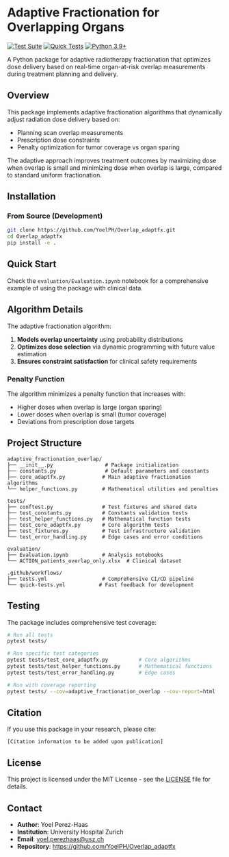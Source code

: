 # Adaptive Fractionation for Overlapping Organs

[![Test Suite](https://github.com/YoelPH/Overlap_adaptfx/actions/workflows/tests.yml/badge.svg)](https://github.com/YoelPH/Overlap_adaptfx/actions/workflows/tests.yml)
[![Quick Tests](https://github.com/YoelPH/Overlap_adaptfx/actions/workflows/quick-tests.yml/badge.svg)](https://github.com/YoelPH/Overlap_adaptfx/actions/workflows/quick-tests.yml)
[![Python 3.9+](https://img.shields.io/badge/python-3.9+-blue.svg)](https://www.python.org/downloads/)

A Python package for adaptive radiotherapy fractionation that optimizes dose delivery based on real-time organ-at-risk overlap measurements during treatment planning and delivery.

## Overview

This package implements adaptive fractionation algorithms that dynamically adjust radiation dose delivery based on:
- Planning scan overlap measurements  
- Prescription dose constraints
- Penalty optimization for tumor coverage vs organ sparing

The adaptive approach improves treatment outcomes by maximizing dose when overlap is small and minimizing dose when overlap is large, compared to standard uniform fractionation.

## Installation

### From Source (Development)
```bash
git clone https://github.com/YoelPH/Overlap_adaptfx.git
cd Overlap_adaptfx
pip install -e .
```

## Quick Start

Check the `evaluation/Evaluation.ipynb` notebook for a comprehensive example of using the package with clinical data.

## Algorithm Details

The adaptive fractionation algorithm:

1. **Models overlap uncertainty** using probability distributions
2. **Optimizes dose selection** via dynamic programming with future value estimation
3. **Ensures constraint satisfaction** for clinical safety requirements

### Penalty Function
The algorithm minimizes a penalty function that increases with:
- Higher doses when overlap is large (organ sparing)
- Lower doses when overlap is small (tumor coverage)
- Deviations from prescription dose targets

## Project Structure

```
adaptive_fractionation_overlap/
├── __init__.py                 # Package initialization
├── constants.py                # Default parameters and constants  
├── core_adaptfx.py            # Main adaptive fractionation algorithms
└── helper_functions.py        # Mathematical utilities and penalties

tests/
├── conftest.py                # Test fixtures and shared data
├── test_constants.py          # Constants validation tests
├── test_helper_functions.py   # Mathematical function tests  
├── test_core_adaptfx.py       # Core algorithm tests
├── test_fixtures.py           # Test infrastructure validation
└── test_error_handling.py     # Edge cases and error conditions

evaluation/
├── Evaluation.ipynb           # Analysis notebooks
└── ACTION_patients_overlap_only.xlsx  # Clinical dataset

.github/workflows/
├── tests.yml                  # Comprehensive CI/CD pipeline
└── quick-tests.yml           # Fast feedback for development
```

## Testing

The package includes comprehensive test coverage:

```bash
# Run all tests
pytest tests/

# Run specific test categories  
pytest tests/test_core_adaptfx.py          # Core algorithms
pytest tests/test_helper_functions.py      # Mathematical functions
pytest tests/test_error_handling.py        # Edge cases

# Run with coverage reporting
pytest tests/ --cov=adaptive_fractionation_overlap --cov-report=html
```

## Citation

If you use this package in your research, please cite:

```
[Citation information to be added upon publication]
```

## License

This project is licensed under the MIT License - see the [LICENSE](LICENSE) file for details.

## Contact

- **Author**: Yoel Perez-Haas
- **Institution**: University Hospital Zurich
- **Email**: yoel.perezhaas@usz.ch
- **Repository**: https://github.com/YoelPH/Overlap_adaptfx
